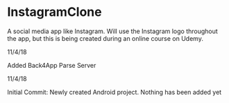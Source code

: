 # InstagramClone
A social media app like Instagram. Will use the Instagram logo throughout the app, but this is being created during an online course on Udemy.

11/4/18

Added Back4App Parse Server

11/4/18

Initial Commit:
Newly created Android project. Nothing has been added yet
